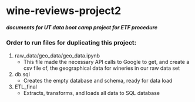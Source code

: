 # wine-reviews-project2
##### documents for UT data boot camp project for ETF procedure

### Order to run files for duplicating this project:
1. raw_data/geo_data/geo_data.ipynb  
    * This file made the necessary API calls to Google to get, and create a csv file of, the geographical data for wineries in our raw data set
2. db.sql  
    * Creates the empty database and schema, ready for data load 
2. ETL_final  
    * Extracts, transforms, and loads all data to SQL database 
